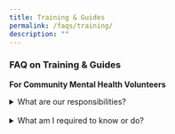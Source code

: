 ```yaml
---
title: Training & Guides
permalink: /faqs/training/
description: ""
---
```

### FAQ on Training & Guides
<b>For Community Mental Health Volunteers </b><br>

<details><summary>What are our responsibilities?</summary>
<p>
<ul>
	<li>Recognise the needs of person with mental health issues</li><br>
	<li>Use person-centred care approach when interacting with person with mental health issues and caregivers</li><br>
<li>Use appropriate communication skills to interact with person with mental health issues</li><br>   
 <li>Identify behaviours of concerns displayed by person with mental health issues</li><br>      
	</ul>

<a href="https://www.aic.sg/partners/Documents/CMH%20Resources/Mental%20Health%20Competency%20Framework.pdf">Click here to learn more</a>	
	
</p>
</details><br>
				
<details><summary>What am I required to know or do?</summary>
<p>
<ul>
<li>Understand the Impact of Mental Health</li><br>
<li>Understand the Recovery Oriented Approach</li><br>
<li>Identification and Referral</li><br>
<li>Practice Self Care</li><br>	
</ul>
	
<a href="https://www.aic.sg/partners/Documents/CMH%20Resources/Mental%20Health%20Competency%20Framework.pdf">Click here to learn more</a>	
	

</p>
</details><br>